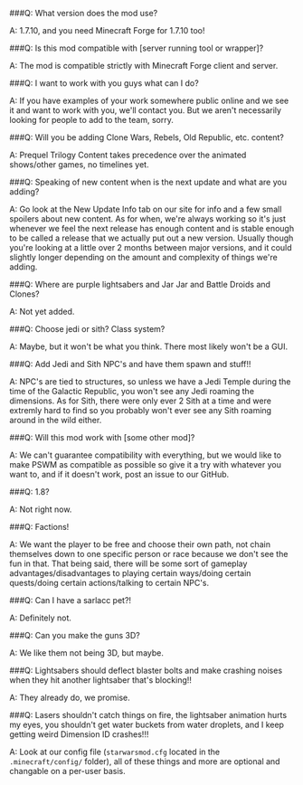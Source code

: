 ###Q: What version does the mod use?

A: 1.7.10, and you need Minecraft Forge for 1.7.10 too!




###Q: Is this mod compatible with [server running tool or wrapper]?

A: The mod is compatible strictly with Minecraft Forge client and server.




###Q: I want to work with you guys what can I do?

A: If you have examples of your work somewhere public online and we see it and want to work with you, we'll contact you.  But we aren't necessarily looking for people to add to the team, sorry.




###Q: Will you be adding Clone Wars, Rebels, Old Republic, etc. content?

A: Prequel Trilogy Content takes precedence over the animated shows/other games, no timelines yet.




###Q: Speaking of new content when is the next update and what are you adding?

A: Go look at the New Update Info tab on our site for info and a few small spoilers about new content.  As for when, we're always working so it's just whenever we feel the next release has enough content and is stable enough to be called a release that we actually put out a new version.  Usually though you're looking at a little over 2 months between major versions, and it could slightly longer depending on the amount and complexity of things we're adding.




###Q: Where are purple lightsabers and Jar Jar and Battle Droids and Clones?

A: Not yet added.




###Q: Choose jedi or sith? Class system?

A: Maybe, but it won't be what you think. There most likely won't be a GUI.




###Q: Add Jedi and Sith NPC's and have them spawn and stuff!!

A: NPC's are tied to structures, so unless we have a Jedi Temple during the time of the Galactic Republic, you won't see any Jedi roaming the dimensions.  As for Sith, there were only ever 2 Sith at a time and were extremly hard to find so you probably won't ever see any Sith roaming around in the wild either.




###Q: Will this mod work with [some other mod]?

A: We can't guarantee compatibility with everything, but we would like to make PSWM as compatible as possible so give it a try with whatever you want to, and if it doesn't work, post an issue to our GitHub.




###Q: 1.8?

A: Not right now.




###Q: Factions!

A: We want the player to be free and choose their own path, not chain themselves down to one specific person or race because we don't see the fun in that.  That being said, there will be some sort of gameplay advantages/disadvantages to playing certain ways/doing certain quests/doing certain actions/talking to certain NPC's.




###Q: Can I have a sarlacc pet?!

A: Definitely not.




###Q: Can you make the guns 3D?

A: We like them not being 3D, but maybe.




###Q: Lightsabers should deflect blaster bolts and make crashing noises when they hit another lightsaber that's blocking!!

A: They already do, we promise.




###Q: Lasers shouldn't catch things on fire, the lightsaber animation hurts my eyes, you shouldn't get water buckets from water droplets, and I keep getting weird Dimension ID crashes!!!

A: Look at our config file (`starwarsmod.cfg` located in the `.minecraft/config/` folder), all of these things and more are optional and changable on a per-user basis.
